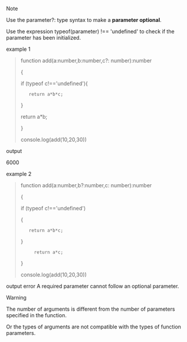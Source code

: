 > [!NOTE]
>Use the parameter?: type syntax to make a **parameter optional**.
> 
>Use the expression typeof(parameter) !== 'undefined' to check if the parameter has been initialized.

example 1

>function add(a:number,b:number,c?: number):number
>
>{
>
>if (typeof c!=='undefined'){
>
>        return a*b*c;
>
>   }
>
>return a*b;
>
>}
>
>console.log(add(10,20,30))

output

6000

example 2

>function add(a:number,b?:number,c: number):number
>
>{
>
>    if (typeof c!=='undefined')
>
>   {
>
>        return a*b*c;
>
>   }
>
>          return a*c;
>
>}
>
>console.log(add(10,20,30))

output 
error
A required parameter cannot follow an optional parameter.

>[!warning]
>The number of arguments is different from the number of parameters specified in the function.
>
>Or the types of arguments are not compatible with the types of function parameters.

